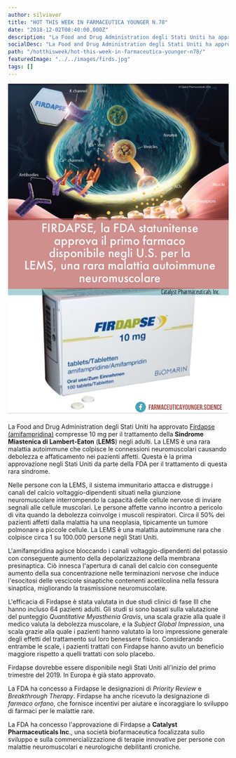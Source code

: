 ```yaml
---
author: silviaver
title: "HOT THIS WEEK IN FARMACEUTICA YOUNGER N.78"
date: "2018-12-02T08:40:00.000Z"
description: "La Food and Drug Administration degli Stati Uniti ha approvato Firdapse (amifampridina) compresse 10 mg per il trattamento della Sindrome Miastenica di Lambert-Eaton (LEMS) negli adulti. LEMS è una rara malattia autoimmune che colpisce la connessione tra i nervi e i muscoli e causa debolezza e affaticamento nei pazienti affetti. Questa è la prima approvazione della FDA per il trattamento di LEMS."
socialDesc: "La Food and Drug Administration degli Stati Uniti ha approvato Firdapse (amifampridina) compresse 10 mg per il trattamento della Sindrome Miastenica di Lambert-Eaton (LEMS) negli adulti. LEMS è una rara malattia autoimmune che colpisce la connessione tra i nervi e i muscoli e causa debolezza e affaticamento nei pazienti affetti. Questa è la prima approvazione della FDA per il trattamento di LEMS."
path: "/hotthisweek/hot-this-week-in-farmaceutica-younger-n78/"
featuredImage: "../../images/firds.jpg"
tags: []
---
```


![null](../../images/firds.jpg)

La Food and Drug Administration degli Stati Uniti ha approvato [Firdapse (amifampridina)](https://ir.catalystpharma.com/news-releases/news-release-details/fda-approves-firdapser-amifampridine-treatment-lambert-eaton) compresse 10 mg per il trattamento della **Sindrome Miastenica di Lambert-Eaton** (**LEMS**) negli adulti. La LEMS è una rara malattia autoimmune che colpisce le connessioni neuromuscolari causando debolezza e affaticamento nei pazienti affetti. Questa è la prima approvazione negli Stati Uniti da parte della FDA per il trattamento di questa rara sindrome.

Nelle persone con la LEMS, il sistema immunitario attacca e distrugge i canali del calcio voltaggio-dipendenti situati nella giunzione neuromuscolare interrompendo la capacità delle cellule nervose di inviare segnali alle cellule muscolari. Le persone affette vanno incontro a pericolo di vita quando la debolezza coinvolge i muscoli respiratori. Circa il 50% dei pazienti affetti dalla malattia ha una neoplasia, tipicamente un tumore polmonare a piccole cellule. La LEMS è una malattia autoimmune rara che colpisce circa 1 su 100.000 persone negli Stati Uniti.

L'amifampridina agisce bloccando i canali voltaggio-dipendenti del potassio con conseguente aumento della depolarizzazione della membrana presinaptica. Ciò innesca l'apertura di canali del calcio con conseguente aumento della sua concentrazione nelle terminazioni nervose che induce l'esocitosi delle vescicole sinaptiche contenenti acetilcolina nella fessura sinaptica, migliorando la trasmissione neuromuscolare.

L'efficacia di Firdapse è stata valutata in due studi clinici di fase III che hanno incluso 64 pazienti adulti. Gli studi si sono basati sulla valutazione del punteggio _Quantitative Myasthenia Gravis_, una scala grazie alla quale il medico valuta la debolezza muscolare, e la _Subject Global Impression_, una scala grazie alla quale i pazienti hanno valutato la loro impressione generale degli effetti del trattamento sul loro benessere fisico. Considerando entrambe le scale, i pazienti trattati con Firdapse hanno avuto un beneficio maggiore rispetto a quelli trattati con solo placebo.

Firdapse dovrebbe essere disponibile negli Stati Uniti all'inizio del primo trimestre del 2019. In Europa è già stato approvato.

La FDA ha concesso a Firdapse le designazioni di _Priority Review_ e _Breakthrough Therapy_. Firdapse ha anche ricevuto la designazione di _farmaco orfano_, che fornisce incentivi per aiutare e incoraggiare lo sviluppo di farmaci per le malattie rare.

La FDA ha concesso l'approvazione di Firdapse a **Catalyst Pharmaceuticals Inc**., una società biofarmaceutica focalizzata sullo sviluppo e sulla commercializzazione di terapie innovative per persone con malattie neuromuscolari e neurologiche debilitanti croniche.
